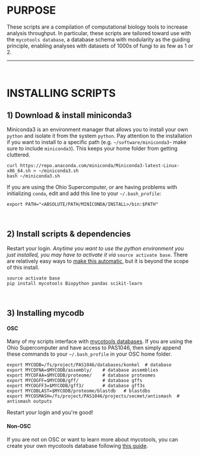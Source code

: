 # PURPOSE
These scripts are a compilation of computational biology tools to increase analysis throughput. In particular, these scripts are tailored toward use with the `mycotools database`, a database schema with modularity as the guiding principle, enabling analyses with datasets of 1000s of fungi to as few as 1 or 2.

---

<br />

# INSTALLING SCRIPTS
## 1) Download & install miniconda3
Miniconda3 is an environment manager that allows you to install your own `python` and isolate it from the system `python`. Pay attention to the installation if you want to install to a specific path (e.g. `~/software/miniconda3`- make sure to include `miniconda3`). This keeps your home folder from getting cluttered.

```	
curl https://repo.anaconda.com/miniconda/Miniconda3-latest-Linux-x86_64.sh > ~/miniconda3.sh
bash ~/miniconda3.sh
```

If you are using the Ohio Supercomputer, or are having problems with initializing `conda`, edit and add this line to your `~/.bash_profile`:
```
export PATH="<ABSOLUTE/PATH/MINICONDA/INSTALL>/bin:$PATH"
```

<br />

## 2) Install scripts & dependencies
Restart your login. *Anytime you want to use the python environment you just installed, you may have to activate it via* `source activate base`. There are relatively easy ways to [make this automatic](https://docs.anaconda.com/anaconda/user-guide/faq/), but it is beyond the scope of this install. 

```
source activate base
pip install mycotools Biopython pandas scikit-learn
```

<br />

## 3) Installing mycodb 
#### OSC
Many of my scripts interface with [mycotools databases](https://gitlab.com/xonq/scripts/-/blob/master/database/README.md). If you are using the Ohio Supercomputer and have access to PAS1046, then simply append these commands to your `~/.bash_profile` in your OSC home folder.
```
export MYCODB=/fs/project/PAS1046/databases/konkel 	# database
export MYCOFNA=$MYCODB/assembly/ 	# database assemblies
export MYCOFAA=$MYCODB/proteome/ 	# database proteomes
export MYCOGFF=$MYCODB/gff/ 		# database gffs
export MYCOGFF3=$MYCODB/gff3/ 		# database gff3s
export MYCOBLAST=$MYCODB/proteome/blastdb 	# blastdbs
export MYCOSMASH=/fs/project/PAS1046/projects/secmet/antismash 	# antismash outputs
```

Restart your login and you're good!

#### Non-OSC
If you are not on OSC or want to learn more about mycotools, you can create your own mycotools database following [this guide](https://gitlab.com/xonq/mycotools_scripts/-/blob/master/database/README.md).
